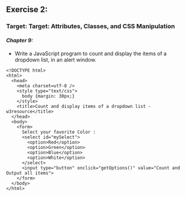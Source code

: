 ## Exercise 2:
### Target: Target: Attributes, Classes, and CSS Manipulation
#### _Chapter 9:_
- Write a JavaScript program to count and display the items of a dropdown list, in an alert window.
```
<!DOCTYPE html>
<html>
  <head>
    <meta charset=utf-8 />
    <style type="text/css">
      body {margin: 30px;}
    </style>   
    <title>Count and display items of a dropdown list - w3resource</title>
  </head>
  <body>
    <form>
      Select your favorite Color :
      <select id="mySelect">
        <option>Red</option>
        <option>Green</option>
        <option>Blue</option>
        <option>White</option>
      </select>
      <input type="button" onclick="getOptions()" value="Count and Output all items">
    </form>
  </body>
</html>
```
